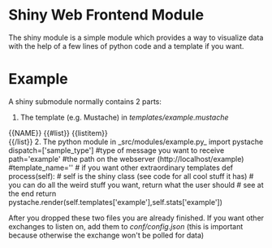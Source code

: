 Shiny Web Frontend Module
=======================

The shiny module is a simple module which provides a way to visualize data
with the help of a few lines of python code and a template if you want.

Example
======
A shiny submodule normally contains 2 parts:
1. The template (e.g. Mustache) in _templates/example.mustache_
<html><head><title>Example Submodule</title></head>
<body>{{NAME}}
{{#list}}
{{listitem}}<br/>
{{/list}}
</body></html>
2. The python module in _src/modules/example.py_
    import pystache
    dispatch=['sample_type'] #type of message you want to receive
    path='example'           #the path on the webserver (http://localhost/example)
    #template_name='' # if you want other extraordinary templates
    def process(self): # self is the shiny class (see code for all cool stuff it has)
      # you can do all the weird stuff you want, return what the user should
      # see at the end
      return pystache.render(self.templates['example'],self.stats['example'])

After you dropped these two files you are already finished.
If you want other exchanges to listen on, add them to _conf/config.json_
(this is important because otherwise the exchange won't be polled for data)
